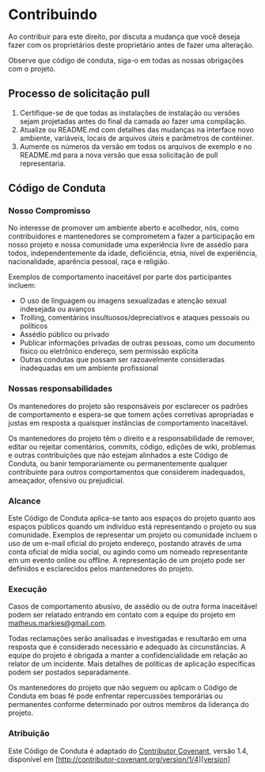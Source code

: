# Contribuindo

Ao contribuir para este direito, por discuta a mudança que você deseja fazer com os proprietários deste proprietário antes de fazer uma alteração.

Observe que código de conduta, siga-o em todas as nossas obrigações com o projeto.

## Processo de solicitação pull

1. Certifique-se de que todas as instalações de instalação ou versões sejam projetadas antes do final da camada ao fazer uma compilação.
2. Atualize ou README.md com detalhes das mudanças na interface novo ambiente, variáveis, locais de arquivos úteis e parâmetros de contêiner.
3. Aumente os números da versão em todos os arquivos de exemplo e no README.md para a nova versão que essa solicitação de pull representaria.

## Código de Conduta

### Nosso Compromisso

No interesse de promover um ambiente aberto e acolhedor, nós, como
contribuidores e mantenedores se comprometem a fazer a participação em nosso projeto e
nossa comunidade uma experiência livre de assédio para todos, independentemente da idade, deficiência, etnia, nível de experiência,
nacionalidade, aparência pessoal, raça e religião.


Exemplos de comportamento inaceitável por parte dos participantes incluem:

* O uso de linguagem ou imagens sexualizadas e atenção sexual indesejada ou
avanços
* Trolling, comentários insultuosos/depreciativos e ataques pessoais ou políticos
* Assédio público ou privado
* Publicar informações privadas de outras pessoas, como um documento físico ou eletrônico
  endereço, sem permissão explícita
* Outras condutas que possam ser razoavelmente consideradas inadequadas em um
  ambiente profissional

### Nossas responsabilidades

Os mantenedores do projeto são responsáveis ​​por esclarecer os padrões de
comportamento e espera-se que tomem ações corretivas apropriadas e justas em
resposta a quaisquer instâncias de comportamento inaceitável.

Os mantenedores do projeto têm o direito e a responsabilidade de remover, editar ou
rejeitar comentários, commits, código, edições de wiki, problemas e outras contribuições
que não estejam alinhados a este Código de Conduta, ou banir temporariamente ou
permanentemente qualquer contribuinte para outros comportamentos que considerem inadequados,
ameaçador, ofensivo ou prejudicial.

### Alcance

Este Código de Conduta aplica-se tanto aos espaços do projeto quanto aos espaços públicos
quando um indivíduo está representando o projeto ou sua comunidade. Exemplos de
representar um projeto ou comunidade incluem o uso de um e-mail oficial do projeto
endereço, postando através de uma conta oficial de mídia social, ou agindo como um nomeado
representante em um evento online ou offline. A representação de um projeto pode ser
definidos e esclarecidos pelos mantenedores do projeto.

### Execução

Casos de comportamento abusivo, de assédio ou de outra forma inaceitável podem ser
relatado entrando em contato com a equipe do projeto em matheus.markies@gmail.com. 

Todas
reclamações serão analisadas e investigadas e resultarão em uma resposta que
é considerado necessário e adequado às circunstâncias. A equipe do projeto é
obrigada a manter a confidencialidade em relação ao relator de um incidente.
Mais detalhes de políticas de aplicação específicas podem ser postados separadamente.

Os mantenedores do projeto que não seguem ou aplicam o Código de Conduta em boas
fé pode enfrentar repercussões temporárias ou permanentes conforme determinado por outros
membros da liderança do projeto.

### Atribuição

Este Código de Conduta é adaptado do [Contributor Covenant][homepage], versão 1.4,
disponível em [http://contributor-covenant.org/version/1/4][version]

[homepage]: http://contributor-covenant.org
[version]: http://contributor-covenant.org/version/1/4/
